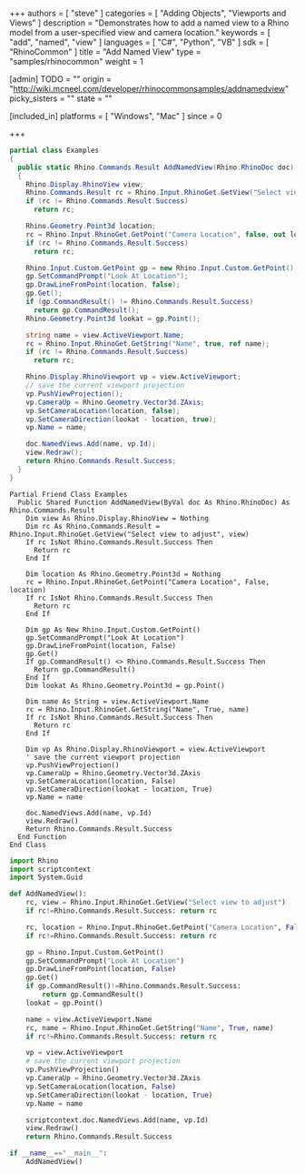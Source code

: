 +++
authors = [ "steve" ]
categories = [ "Adding Objects", "Viewports and Views" ]
description = "Demonstrates how to add a named view to a Rhino model from a user-specified view and camera location."
keywords = [ "add", "named", "view" ]
languages = [ "C#", "Python", "VB" ]
sdk = [ "RhinoCommon" ]
title = "Add Named View"
type = "samples/rhinocommon"
weight = 1

[admin]
TODO = ""
origin = "http://wiki.mcneel.com/developer/rhinocommonsamples/addnamedview"
picky_sisters = ""
state = ""

[included_in]
platforms = [ "Windows", "Mac" ]
since = 0

+++

<div class="codetab-content" id="cs">

```cs
partial class Examples
{
  public static Rhino.Commands.Result AddNamedView(Rhino.RhinoDoc doc)
  {
    Rhino.Display.RhinoView view;
    Rhino.Commands.Result rc = Rhino.Input.RhinoGet.GetView("Select view to adjust", out view);
    if (rc != Rhino.Commands.Result.Success)
      return rc;

    Rhino.Geometry.Point3d location;
    rc = Rhino.Input.RhinoGet.GetPoint("Camera Location", false, out location);
    if (rc != Rhino.Commands.Result.Success)
      return rc;

    Rhino.Input.Custom.GetPoint gp = new Rhino.Input.Custom.GetPoint();
    gp.SetCommandPrompt("Look At Location");
    gp.DrawLineFromPoint(location, false);
    gp.Get();
    if (gp.CommandResult() != Rhino.Commands.Result.Success)
      return gp.CommandResult();
    Rhino.Geometry.Point3d lookat = gp.Point();

    string name = view.ActiveViewport.Name;
    rc = Rhino.Input.RhinoGet.GetString("Name", true, ref name);
    if (rc != Rhino.Commands.Result.Success)
      return rc;

    Rhino.Display.RhinoViewport vp = view.ActiveViewport;
    // save the current viewport projection
    vp.PushViewProjection();
    vp.CameraUp = Rhino.Geometry.Vector3d.ZAxis;
    vp.SetCameraLocation(location, false);
    vp.SetCameraDirection(lookat - location, true);
    vp.Name = name;

    doc.NamedViews.Add(name, vp.Id);
    view.Redraw();
    return Rhino.Commands.Result.Success;
  }
}
```

</div>


<div class="codetab-content" id="vb">

```vbnet
Partial Friend Class Examples
  Public Shared Function AddNamedView(ByVal doc As Rhino.RhinoDoc) As Rhino.Commands.Result
	Dim view As Rhino.Display.RhinoView = Nothing
	Dim rc As Rhino.Commands.Result = Rhino.Input.RhinoGet.GetView("Select view to adjust", view)
	If rc IsNot Rhino.Commands.Result.Success Then
	  Return rc
	End If

	Dim location As Rhino.Geometry.Point3d = Nothing
	rc = Rhino.Input.RhinoGet.GetPoint("Camera Location", False, location)
	If rc IsNot Rhino.Commands.Result.Success Then
	  Return rc
	End If

	Dim gp As New Rhino.Input.Custom.GetPoint()
	gp.SetCommandPrompt("Look At Location")
	gp.DrawLineFromPoint(location, False)
	gp.Get()
	If gp.CommandResult() <> Rhino.Commands.Result.Success Then
	  Return gp.CommandResult()
	End If
	Dim lookat As Rhino.Geometry.Point3d = gp.Point()

	Dim name As String = view.ActiveViewport.Name
	rc = Rhino.Input.RhinoGet.GetString("Name", True, name)
	If rc IsNot Rhino.Commands.Result.Success Then
	  Return rc
	End If

	Dim vp As Rhino.Display.RhinoViewport = view.ActiveViewport
	' save the current viewport projection
	vp.PushViewProjection()
	vp.CameraUp = Rhino.Geometry.Vector3d.ZAxis
	vp.SetCameraLocation(location, False)
	vp.SetCameraDirection(lookat - location, True)
	vp.Name = name

	doc.NamedViews.Add(name, vp.Id)
	view.Redraw()
	Return Rhino.Commands.Result.Success
  End Function
End Class
```

</div>


<div class="codetab-content" id="py">

```python
import Rhino
import scriptcontext
import System.Guid

def AddNamedView():
    rc, view = Rhino.Input.RhinoGet.GetView("Select view to adjust")
    if rc!=Rhino.Commands.Result.Success: return rc

    rc, location = Rhino.Input.RhinoGet.GetPoint("Camera Location", False)
    if rc!=Rhino.Commands.Result.Success: return rc

    gp = Rhino.Input.Custom.GetPoint()
    gp.SetCommandPrompt("Look At Location")
    gp.DrawLineFromPoint(location, False)
    gp.Get()
    if gp.CommandResult()!=Rhino.Commands.Result.Success:
        return gp.CommandResult()
    lookat = gp.Point()

    name = view.ActiveViewport.Name
    rc, name = Rhino.Input.RhinoGet.GetString("Name", True, name)
    if rc!=Rhino.Commands.Result.Success: return rc

    vp = view.ActiveViewport
    # save the current viewport projection
    vp.PushViewProjection()
    vp.CameraUp = Rhino.Geometry.Vector3d.ZAxis
    vp.SetCameraLocation(location, False)
    vp.SetCameraDirection(lookat - location, True)
    vp.Name = name

    scriptcontext.doc.NamedViews.Add(name, vp.Id)
    view.Redraw()
    return Rhino.Commands.Result.Success

if __name__=="__main__":
    AddNamedView()
```

</div>
